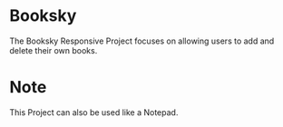 # Booksky

The Booksky Responsive Project focuses on allowing users to add and delete their own books.

# Note

This Project can also be used like a Notepad.
